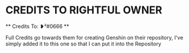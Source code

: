 # CREDITS TO RIGHTFUL OWNER

** Credits To: ❥²#0666 **

Full Credits go towards them for creating Genshin on their repository, I've simply added it to this one so that I can put it into the Repository
